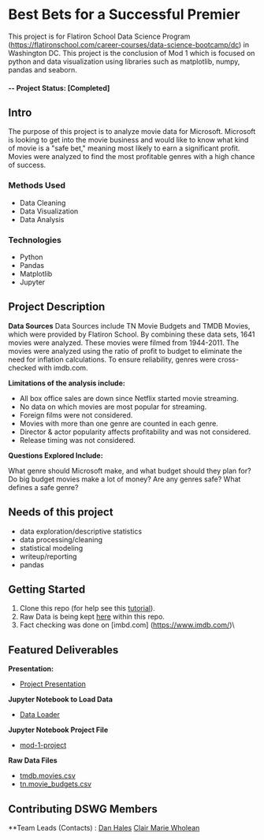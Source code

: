 # Best Bets for a Successful Premier
This project is for Flatiron School Data Science Program (https://flatironschool.com/career-courses/data-science-bootcamp/dc) in Washington DC. This project is the conclusion of Mod 1 which is focused on python and data visualization using libraries such as matplotlib, numpy, pandas and seaborn.

#### -- Project Status: [Completed]

## Intro
The purpose of this project is to analyze movie data for Microsoft. Microsoft is looking to get into the movie business and would like to know what kind of movie is a "safe bet," meaning most likely to earn a significant profit. Movies were analyzed to find the most profitable genres with a high chance of success.

### Methods Used
* Data Cleaning 
* Data Visualization
* Data Analysis

### Technologies
* Python
* Pandas
* Matplotlib
* Jupyter

## Project Description

__Data Sources__
Data Sources include TN Movie Budgets and TMDB Movies, which were provided by Flatiron School. By combining these data sets, 1641 movies were analyzed. These movies were filmed from 1944-2011. The movies were analyzed using the ratio of profit to budget to eliminate the need for inflation calculations. To ensure reliability, genres were cross-checked with imdb.com. 

__Limitations of the analysis include:__
- All box office sales are down since Netflix started movie streaming.
- No data on which movies are most popular for streaming.
- Foreign films were not considered.
- Movies with more than one genre are counted in each genre.
- Director & actor popularity affects profitability and was not considered.
- Release timing was not considered.

__Questions Explored Include:__

What genre should Microsoft make, and what budget should they plan for?
Do big budget movies make a lot of money?
Are any genres safe?
What defines a safe genre?

## Needs of this project

- data exploration/descriptive statistics
- data processing/cleaning
- statistical modeling
- writeup/reporting
- pandas

## Getting Started

1. Clone this repo (for help see this [tutorial](https://help.github.com/articles/cloning-a-repository/)).
2. Raw Data is being kept [here](https://github.com/danhales/mod-1-project/tree/master) within this repo.
3. Fact checking was done on [imbd.com] (https://www.imdb.com/)\

## Featured Deliverables

__Presentation:__
* [Project Presentation](clair-marie-and-dan-mod1-project.pdf)

__Jupyter Notebook to Load Data__
* [Data Loader](data_loader.py)

__Jupyter Notebook Project File__
* [mod-1-project](mod-1-project.ipynb)

__Raw Data Files__
* [tmdb.movies.csv](tmdb.movies.csv)
* [tn.movie_budgets.csv](tn.movie_budgets.csv)

## Contributing DSWG Members

**Team Leads (Contacts) : 
[Dan Hales](https://github.com/[danhales])
[Clair Marie Wholean](https://github.com/[clairmarie8])

